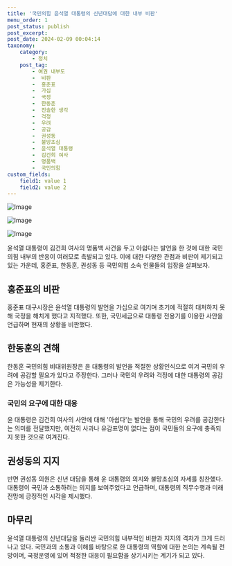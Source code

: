 ```yaml
---
title: '국민의힘 윤석열 대통령의 신년대담에 대한 내부 비판'
menu_order: 1
post_status: publish
post_excerpt: 
post_date: 2024-02-09 00:04:14
taxonomy:
    category:
        - 정치
    post_tag:
        - 여권 내부도
        -  비판
        -  홍준표
        -  가십
        -  국정
        -  한동훈
        -  진솔한 생각
        -  걱정
        -  우려
        -  공감
        -  권성동
        -  불망초심
        -  윤석열 대통령
        -  김건희 여사
        -  명품백
        -  국민의힘
custom_fields:
    field1: value 1
    field2: value 2
---
```


![Image](https://imgnews.pstatic.net/image/006/2024/02/08/0000122269_001_20240208155400991.jpg?type=w647)

![Image](https://imgnews.pstatic.net/image/006/2024/02/08/0000122269_002_20240208155401029.jpg?type=w647)

![Image](https://imgnews.pstatic.net/image/006/2024/02/08/0000122269_003_20240208155401066.jpg?type=w647)

윤석열 대통령이 김건희 여사의 명품백 사건을 두고 아쉽다는 발언을 한 것에 대한 국민의힘 내부의 반응이 여러모로 촉발되고 있다. 이에 대한 다양한 관점과 비판이 제기되고 있는 가운데, 홍준표, 한동훈, 권성동 등 국민의힘 소속 인물들의 입장을 살펴보자.
## 홍준표의 비판
홍준표 대구시장은 윤석열 대통령의 발언을 가십으로 여기며 초기에 적절히 대처하지 못해 국정을 해치게 했다고 지적했다. 또한, 국민세금으로 대통령 전용기를 이용한 사안을 언급하며 현재의 상황을 비판했다.
## 한동훈의 견해
한동훈 국민의힘 비대위원장은 윤 대통령의 발언을 적절한 상황인식으로 여겨 국민의 우려에 공감할 필요가 있다고 주장한다. 그러나 국민의 우려와 걱정에 대한 대통령의 공감은 가능성을 제기한다.
### 국민의 요구에 대한 대응
윤 대통령은 김건희 여사의 사안에 대해 '아쉽다'는 발언을 통해 국민의 우려를 공감한다는 의미를 전달했지만, 여전히 사과나 유감표명이 없다는 점이 국민들의 요구에 충족되지 못한 것으로 여겨진다.
## 권성동의 지지
반면 권성동 의원은 신년 대담을 통해 윤 대통령의 의지와 불망초심의 자세를 칭찬했다. 대통령이 국민과 소통하려는 의지를 보여주었다고 언급하며, 대통령의 직무수행과 미래 전망에 긍정적인 시각을 제시했다.
## 마무리
윤석열 대통령의 신년대담을 둘러싼 국민의힘 내부적인 비판과 지지의 격차가 크게 드러나고 있다. 국민과의 소통과 이해를 바탕으로 한 대통령의 역할에 대한 논의는 계속될 전망이며, 국정운영에 있어 적정한 대응이 필요함을 상기시키는 계기가 되고 있다.
